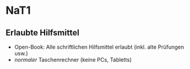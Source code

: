 NaT1
====

Erlaubte Hilfsmittel
--------------------
* Open-Book: Alle schriftlichen Hilfsmittel erlaubt (inkl. alte Prüfungen usw.)
* _normaler_ Taschenrechner (keine PCs, Tabletts)

